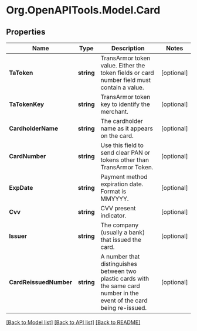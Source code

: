 # Org.OpenAPITools.Model.Card
## Properties

Name | Type | Description | Notes
------------ | ------------- | ------------- | -------------
**TaToken** | **string** | TransArmor token value. Either the token fields or card number field must contain a value. | [optional] 
**TaTokenKey** | **string** | TransArmor token key to identify the merchant. | [optional] 
**CardholderName** | **string** | The cardholder name as it appears on the card. | [optional] 
**CardNumber** | **string** | Use this field to send clear PAN or tokens other than TransArmor Token. | [optional] 
**ExpDate** | **string** | Payment method expiration date. Format is MMYYYY. | [optional] 
**Cvv** | **string** | CVV present indicator. | [optional] 
**Issuer** | **string** | The company (usually a bank) that issued the card. | [optional] 
**CardReissuedNumber** | **string** | A number that distinguishes between two plastic cards with the same card number in the event of the card being re-issued. | [optional] 

[[Back to Model list]](../README.md#documentation-for-models) [[Back to API list]](../README.md#documentation-for-api-endpoints) [[Back to README]](../README.md)

